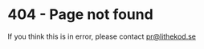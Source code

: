# 404 - Page not found

If you think this is in error, please contact
[pr@lithekod.se](mailto:pr@lithekod.se)
